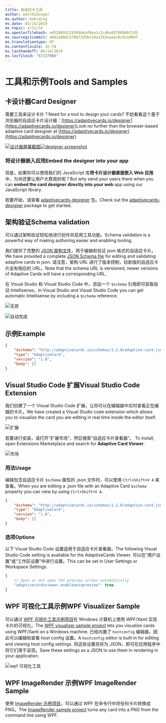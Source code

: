 ```yaml
---
title: 自适应卡工具
author: matthidinger
ms.author: mahiding
ms.date: 03/14/2019
ms.topic: article
ms.openlocfilehash: ad520693224509deaf0ea1c2cd6a837089dbf2d5
ms.sourcegitcommit: e002a988c570072d5bc24a1242eaaac0c9ce90df
ms.translationtype: HT
ms.contentlocale: zh-CN
ms.lasthandoff: 06/14/2019
ms.locfileid: "67137980"
---
```

# <a name="tools-and-samples"></a><span data-ttu-id="de3a7-102">工具和示例</span><span class="sxs-lookup"><span data-stu-id="de3a7-102">Tools and Samples</span></span>

## <a name="card-designer"></a><span data-ttu-id="de3a7-103">卡设计器</span><span class="sxs-lookup"><span data-stu-id="de3a7-103">Card Designer</span></span> 

<span data-ttu-id="de3a7-104">需要工具来设计卡片？</span><span class="sxs-lookup"><span data-stu-id="de3a7-104">Need for a tool to design your cards?</span></span> <span data-ttu-id="de3a7-105">不妨看看这个基于浏览器的自适应卡片设计器：[https://adaptivecards.io/designer](https://adaptivecards.io/designer)</span><span class="sxs-lookup"><span data-stu-id="de3a7-105">Look no further than the browser-based adaptive card designer at [https://adaptivecards.io/designer](https://adaptivecards.io/designer)</span></span>

<span data-ttu-id="de3a7-106">[![设计器屏幕截图](media/tools/designer.jpg)](https://adaptivecards.io/designer)</span><span class="sxs-lookup"><span data-stu-id="de3a7-106">[![designer screenshot](media/tools/designer.jpg)](https://adaptivecards.io/designer)</span></span>

### <a name="embed-the-designer-into-your-app"></a><span data-ttu-id="de3a7-107">将设计器嵌入应用</span><span class="sxs-lookup"><span data-stu-id="de3a7-107">Embed the designer into your app</span></span>

<span data-ttu-id="de3a7-108">但是，如果你可以使用我们的 JavaScript 库**将卡片设计器直接嵌入 Web 应用**中，为何还要让用户大费周折呢？</span><span class="sxs-lookup"><span data-stu-id="de3a7-108">But why send your users there when you can **embed the card designer directly into your web** app using our JavaScript library.</span></span> 

<span data-ttu-id="de3a7-109">若要开始，请查看 [adaptivecards-designer](https://npmjs.com/adaptivecards-designer) 包。</span><span class="sxs-lookup"><span data-stu-id="de3a7-109">Check out the [adaptivecards-designer](https://npmjs.com/adaptivecards-designer) package to get started.</span></span>

## <a name="schema-validation"></a><span data-ttu-id="de3a7-110">架构验证</span><span class="sxs-lookup"><span data-stu-id="de3a7-110">Schema validation</span></span>

<span data-ttu-id="de3a7-111">可以通过架构验证轻松地进行创作并启用工具功能。</span><span class="sxs-lookup"><span data-stu-id="de3a7-111">Schema validation is a powerful way of making authoring easier and enabling tooling.</span></span>

<span data-ttu-id="de3a7-112">我们提供了完整的 [JSON 架构文件](http://adaptivecards.io/schemas/1.2.0/adaptive-card.json)，用于编辑和验证 json 格式的自适应卡片。</span><span class="sxs-lookup"><span data-stu-id="de3a7-112">We have provided a complete [JSON Schema file](http://adaptivecards.io/schemas/1.2.0/adaptive-card.json) for editing and validating adaptive cards in json.</span></span> <span data-ttu-id="de3a7-113">请注意，架构 URL 进行了版本控制，较新版的自适应卡片会有相应的 URL。</span><span class="sxs-lookup"><span data-stu-id="de3a7-113">Note that the schema URL is versioned, newer versions of Adaptive Cards will have a corresponding URL.</span></span>

<span data-ttu-id="de3a7-114">在 Visual Studio 和 Visual Studio Code 中，添加一个 `$schema` 引用即可获取自动 Intellisense。</span><span class="sxs-lookup"><span data-stu-id="de3a7-114">In Visual Studio and Visual Studio Code you can get automatic Intellisense by including a `$schema` reference.</span></span>

![无效](media/tools/invalidjson1.png)

![自动完成](media/tools/autocomplete.png)

## <a name="example"></a><span data-ttu-id="de3a7-117">示例</span><span class="sxs-lookup"><span data-stu-id="de3a7-117">Example</span></span>

```json
{
    "$schema": "http://adaptivecards.io/schemas/1.2.0/adaptive-card.json",
    "type": "AdaptiveCard",
    "version": "1.0",
    "body": []
}
```

## <a name="visual-studio-code-extension"></a><span data-ttu-id="de3a7-118">Visual Studio Code 扩展</span><span class="sxs-lookup"><span data-stu-id="de3a7-118">Visual Studio Code Extension</span></span>

<span data-ttu-id="de3a7-119">我们创建了一个 Visual Studio Code 扩展，让你可以在编辑器中实时查看正在编辑的卡片。</span><span class="sxs-lookup"><span data-stu-id="de3a7-119">We have created a Visual Studio code extension which allows you to visualize the card you are editing in real time inside the editor itself.</span></span> 

![扩展](media/tools/vscode-extension.png)

<span data-ttu-id="de3a7-121">若要进行安装，请打开“扩展市场”，然后搜索“自适应卡片查看器”。 </span><span class="sxs-lookup"><span data-stu-id="de3a7-121">To install, open Extensions Marketplace and search for **Adaptive Card Viewer**.</span></span>

![市场](media/tools/vscode-extension-marketplace.png)

### <a name="usage"></a><span data-ttu-id="de3a7-123">用法</span><span class="sxs-lookup"><span data-stu-id="de3a7-123">Usage</span></span>

<span data-ttu-id="de3a7-124">编辑包含自适应卡片 `$schema` 属性的 .json 文件时，可以使用 `Ctrl+Shift+V A` 来查看。</span><span class="sxs-lookup"><span data-stu-id="de3a7-124">When you are editing a .json file with an Adaptive Card `$schema` property you can view by using `Ctrl+Shift+V A`.</span></span>
```json
{
    "$schema": "http://adaptivecards.io/schemas/1.2.0/adaptive-card.json",
    "type": "AdaptiveCard",
    "version": "1.0",
    "body": []
}
```

### <a name="options"></a><span data-ttu-id="de3a7-125">选项</span><span class="sxs-lookup"><span data-stu-id="de3a7-125">Options</span></span>

<span data-ttu-id="de3a7-126">以下 Visual Studio Code 设置适用于自适应卡片查看器。</span><span class="sxs-lookup"><span data-stu-id="de3a7-126">The following Visual Studio Code setting is available for the AdaptiveCards Viewer.</span></span> <span data-ttu-id="de3a7-127">可以在“用户设置”或“工作区设置”中进行设置。</span><span class="sxs-lookup"><span data-stu-id="de3a7-127">This can be set in User Settings or Workspace Settings.</span></span>

```js
{
    // Open or not open the preview screen automatically
    "adaptivecardsviewer.enableautopreview": true,
}
```

## <a name="wpf-visualizer-sample"></a><span data-ttu-id="de3a7-128">WPF 可视化工具示例</span><span class="sxs-lookup"><span data-stu-id="de3a7-128">WPF Visualizer Sample</span></span>

<span data-ttu-id="de3a7-129">可以通过 [WPF 可视化工具示例项目](https://github.com/Microsoft/AdaptiveCards/tree/master/source/dotnet/Samples/WPFVisualizer)在 Windows 计算机上使用 WPF/Xaml 实现卡片的可视化。</span><span class="sxs-lookup"><span data-stu-id="de3a7-129">The [WPF visualizer sample project](https://github.com/Microsoft/AdaptiveCards/tree/master/source/dotnet/Samples/WPFVisualizer) lets you visualize cards using WPF/Xaml on a Windows machine.</span></span>  <span data-ttu-id="de3a7-130">已经内置了 `hostconfig` 编辑器，因此可以编辑和查看 host config 设置。</span><span class="sxs-lookup"><span data-stu-id="de3a7-130">A `hostconfig` editor is built in for editing and viewing host config settings.</span></span> <span data-ttu-id="de3a7-131">将这些设置另存为 JSON，即可在应用程序中将它们用于呈现。</span><span class="sxs-lookup"><span data-stu-id="de3a7-131">Save these settings as a JSON to use them in rendering in your application.</span></span>

![wpf 可视化工具](media/tools/wpfvisualizer.png)

## <a name="wpf-imagerender-sample"></a><span data-ttu-id="de3a7-133">WPF ImageRender 示例</span><span class="sxs-lookup"><span data-stu-id="de3a7-133">WPF ImageRender Sample</span></span>

<span data-ttu-id="de3a7-134">使用 [ImageRender 示例项目](https://github.com/Microsoft/AdaptiveCards/tree/master/source/dotnet/Samples/AdaptiveCards.Sample.ImageRender)，可以通过 WPF 在命令行中将任何卡片转换成 PNG。</span><span class="sxs-lookup"><span data-stu-id="de3a7-134">The [ImageRender sample project](https://github.com/Microsoft/AdaptiveCards/tree/master/source/dotnet/Samples/AdaptiveCards.Sample.ImageRender) turns any card into a PNG from the command line using WPF.</span></span> 

